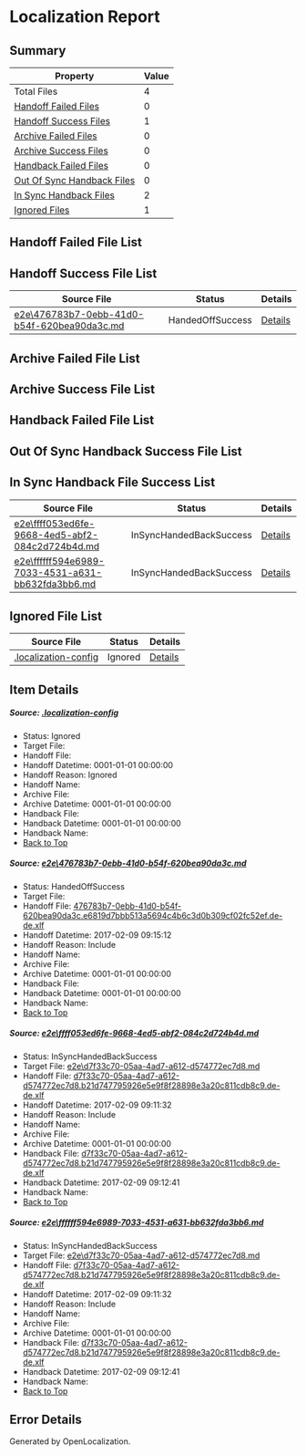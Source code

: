 # <a name='report-top'></a> Localization Report

## Summary
 Property | Value 
 -------- | ----- 
 Total Files | 4
[ Handoff Failed Files ](#handoff-failed-list)| 0
[ Handoff Success Files ](#handoff-success-list)| 1
[ Archive Failed Files ](#archive-failed-list)| 0
[ Archive Success Files ](#archive-success-list)| 0
[ Handback Failed Files ](#handback-failed-list)| 0
[ Out Of Sync Handback Files ](#outofsync-handback-success-list)| 0
[ In Sync Handback Files ](#insync-handback-success-list)| 2
[ Ignored Files ](#ignored-list)| 1

## <a name='handoff-failed-list'></a> Handoff Failed File List

## <a name='handoff-success-list'></a> Handoff Success File List
 Source File | Status | Details 
 ----------- | ------ | ------- 
 [e2e\476783b7-0ebb-41d0-b54f-620bea90da3c.md](https://github.com/OpenLocalizationTestOrg/ol-test0/blob/d17a660739cf0e078a150b5d62f00841286e4047/e2e/476783b7-0ebb-41d0-b54f-620bea90da3c.md) | HandedOffSuccess | [Details](#9579d9fdbd7dc0feff1d5663a730ab16685788e81)

## <a name='archive-failed-list'></a> Archive Failed File List

## <a name='archive-success-list'></a> Archive Success File List

## <a name='handback-failed-list'></a> Handback Failed File List

## <a name='outofsync-handback-success-list'></a> Out Of Sync Handback Success File List

## <a name='insync-handback-success-list'></a> In Sync Handback File Success List
 Source File | Status | Details 
 ----------- | ------ | ------- 
 [e2e\ffff053ed6fe-9668-4ed5-abf2-084c2d724b4d.md](https://github.com/OpenLocalizationTestOrg/ol-test0/blob/a4809efed355996ddfcd5d6f40332391cc9e7478/e2e/ffff053ed6fe-9668-4ed5-abf2-084c2d724b4d.md) | InSyncHandedBackSuccess | [Details](#682b3b73371900df335278ad91b372047cbc8a5e2)
 [e2e\ffffff594e6989-7033-4531-a631-bb632fda3bb6.md](https://github.com/OpenLocalizationTestOrg/ol-test0/blob/d17a660739cf0e078a150b5d62f00841286e4047/e2e/ffffff594e6989-7033-4531-a631-bb632fda3bb6.md) | InSyncHandedBackSuccess | [Details](#682b3b73371900df335278ad91b372047cbc8a5e3)

## <a name='ignored-list'></a> Ignored File List
 Source File | Status | Details 
 ----------- | ------ | ------- 
 [.localization-config](https://github.com/OpenLocalizationTestOrg/ol-test0/blob/d17a660739cf0e078a150b5d62f00841286e4047/.localization-config) | Ignored | [Details](#cb0632cf59c1387fc1742bfb9fa3c47f87e2e5c90)

## Item Details
##### <a name='cb0632cf59c1387fc1742bfb9fa3c47f87e2e5c90'></a> Source: [.localization-config](https://github.com/OpenLocalizationTestOrg/ol-test0/blob/d17a660739cf0e078a150b5d62f00841286e4047/.localization-config)
* Status: Ignored
* Target File: 
* Handoff File: 
* Handoff Datetime: 0001-01-01 00:00:00
* Handoff Reason: Ignored
* Handoff Name: 
* Archive File: 
* Archive Datetime: 0001-01-01 00:00:00
* Handback File: 
* Handback Datetime: 0001-01-01 00:00:00
* Handback Name: 
* [Back to Top](#report-top)

##### <a name='9579d9fdbd7dc0feff1d5663a730ab16685788e81'></a> Source: [e2e\476783b7-0ebb-41d0-b54f-620bea90da3c.md](https://github.com/OpenLocalizationTestOrg/ol-test0/blob/d17a660739cf0e078a150b5d62f00841286e4047/e2e/476783b7-0ebb-41d0-b54f-620bea90da3c.md)
* Status: HandedOffSuccess
* Target File: 
* Handoff File: [476783b7-0ebb-41d0-b54f-620bea90da3c.e6819d7bbb513a5694c4b6c3d0b309cf02fc52ef.de-de.xlf](https://github.com/OpenLocalizationTestOrg/ol-test0-handoff/blob/bc9147bbbc82c85a934168c082e846e18f043488/ol-handoff/OpenLocalizationTestOrg/ol-test0-dede/shujia/ht/476783b7-0ebb-41d0-b54f-620bea90da3c.e6819d7bbb513a5694c4b6c3d0b309cf02fc52ef.de-de.xlf)
* Handoff Datetime: 2017-02-09 09:15:12
* Handoff Reason: Include
* Handoff Name: 
* Archive File: 
* Archive Datetime: 0001-01-01 00:00:00
* Handback File: 
* Handback Datetime: 0001-01-01 00:00:00
* Handback Name: 
* [Back to Top](#report-top)

##### <a name='682b3b73371900df335278ad91b372047cbc8a5e2'></a> Source: [e2e\ffff053ed6fe-9668-4ed5-abf2-084c2d724b4d.md](https://github.com/OpenLocalizationTestOrg/ol-test0/blob/a4809efed355996ddfcd5d6f40332391cc9e7478/e2e/ffff053ed6fe-9668-4ed5-abf2-084c2d724b4d.md)
* Status: InSyncHandedBackSuccess
* Target File: [e2e\d7f33c70-05aa-4ad7-a612-d574772ec7d8.md](https://github.com/OpenLocalizationTestOrg/ol-test0-dede/blob/a8ab88bd97a3acb01cd1e081344d46a4b3b10a08/e2e/d7f33c70-05aa-4ad7-a612-d574772ec7d8.md)
* Handoff File: [d7f33c70-05aa-4ad7-a612-d574772ec7d8.b21d747795926e5e9f8f28898e3a20c811cdb8c9.de-de.xlf](https://github.com/OpenLocalizationTestOrg/ol-test0-handoff/blob/f04a1a8afe8de0b37eef9504e46430d987de97d3/ol-handoff/OpenLocalizationTestOrg/ol-test0-dede/shujia/ht/d7f33c70-05aa-4ad7-a612-d574772ec7d8.b21d747795926e5e9f8f28898e3a20c811cdb8c9.de-de.xlf)
* Handoff Datetime: 2017-02-09 09:11:32
* Handoff Reason: Include
* Handoff Name: 
* Archive File: 
* Archive Datetime: 0001-01-01 00:00:00
* Handback File: [d7f33c70-05aa-4ad7-a612-d574772ec7d8.b21d747795926e5e9f8f28898e3a20c811cdb8c9.de-de.xlf](https://github.com/OpenLocalizationTestOrg/ol-test0-handback/blob/538200455cb08976780d60f252f16f133bd2a072/ol-handback/OpenLocalizationTestOrg/ol-test0-dede/shujia/ht/d7f33c70-05aa-4ad7-a612-d574772ec7d8.b21d747795926e5e9f8f28898e3a20c811cdb8c9.de-de.xlf)
* Handback Datetime: 2017-02-09 09:12:41
* Handback Name: 
* [Back to Top](#report-top)

##### <a name='682b3b73371900df335278ad91b372047cbc8a5e3'></a> Source: [e2e\ffffff594e6989-7033-4531-a631-bb632fda3bb6.md](https://github.com/OpenLocalizationTestOrg/ol-test0/blob/d17a660739cf0e078a150b5d62f00841286e4047/e2e/ffffff594e6989-7033-4531-a631-bb632fda3bb6.md)
* Status: InSyncHandedBackSuccess
* Target File: [e2e\d7f33c70-05aa-4ad7-a612-d574772ec7d8.md](https://github.com/OpenLocalizationTestOrg/ol-test0-dede/blob/a8ab88bd97a3acb01cd1e081344d46a4b3b10a08/e2e/d7f33c70-05aa-4ad7-a612-d574772ec7d8.md)
* Handoff File: [d7f33c70-05aa-4ad7-a612-d574772ec7d8.b21d747795926e5e9f8f28898e3a20c811cdb8c9.de-de.xlf](https://github.com/OpenLocalizationTestOrg/ol-test0-handoff/blob/f04a1a8afe8de0b37eef9504e46430d987de97d3/ol-handoff/OpenLocalizationTestOrg/ol-test0-dede/shujia/ht/d7f33c70-05aa-4ad7-a612-d574772ec7d8.b21d747795926e5e9f8f28898e3a20c811cdb8c9.de-de.xlf)
* Handoff Datetime: 2017-02-09 09:11:32
* Handoff Reason: Include
* Handoff Name: 
* Archive File: 
* Archive Datetime: 0001-01-01 00:00:00
* Handback File: [d7f33c70-05aa-4ad7-a612-d574772ec7d8.b21d747795926e5e9f8f28898e3a20c811cdb8c9.de-de.xlf](https://github.com/OpenLocalizationTestOrg/ol-test0-handback/blob/538200455cb08976780d60f252f16f133bd2a072/ol-handback/OpenLocalizationTestOrg/ol-test0-dede/shujia/ht/d7f33c70-05aa-4ad7-a612-d574772ec7d8.b21d747795926e5e9f8f28898e3a20c811cdb8c9.de-de.xlf)
* Handback Datetime: 2017-02-09 09:12:41
* Handback Name: 
* [Back to Top](#report-top)


## Error Details

Generated by OpenLocalization.
